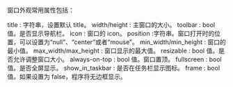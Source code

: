 窗口外观常用属性包括：

title : 字符串，设置默认 title。
width/height : 主窗口的大小。
toolbar : bool 值。是否显示导航栏。
icon : 窗口的 icon。
position :字符串。窗口打开时的位置，可以设置为“null”、“center”或者“mouse”。
min_width/min_height : 窗口的最小值。
max_width/max_height : 窗口显示的最大值。
resizable : bool 值。是否允许调整窗口大小。
always-on-top : bool 值。窗口置顶。
fullscreen : bool 值。是否全屏显示。
show_in_taskbar : 是否在任务栏显示图标。
frame : bool 值。如果设置为 false，程序将无边框显示。